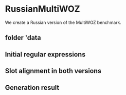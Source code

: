 # RussianMultiWOZ
We create a Russian version of the MultiWOZ benchmark.

## folder 'data

## Initial regular expressions

## Slot alignment in both versions

## Generation result
